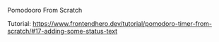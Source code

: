 Pomodooro From Scratch

Tutorial: https://www.frontendhero.dev/tutorial/pomodoro-timer-from-scratch/#17-adding-some-status-text
